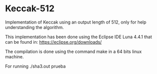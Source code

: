 Keccak-512
==========

Implementation of Keccak using an output length of 512, only for help understanding the algorithm.

This implementation has been done using the Eclipse IDE Luna 4.4.1 that can be found in:
https://eclipse.org/downloads/

The compilation is done using the command make in a 64 bits linux machine.

For running ./sha3.out prueba
